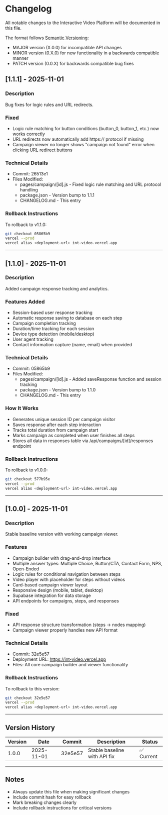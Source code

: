 # Changelog

All notable changes to the Interactive Video Platform will be documented in this file.

The format follows [Semantic Versioning](https://semver.org/):
- MAJOR version (X.0.0) for incompatible API changes
- MINOR version (0.X.0) for new functionality in a backwards compatible manner
- PATCH version (0.0.X) for backwards compatible bug fixes

## [1.1.1] - 2025-11-01

### Description
Bug fixes for logic rules and URL redirects.

### Fixed
- Logic rule matching for button conditions (button_0, button_1, etc.) now works correctly
- URL redirects now automatically add https:// protocol if missing
- Campaign viewer no longer shows "campaign not found" error when clicking URL redirect buttons

### Technical Details
- Commit: 26513e1
- Files Modified:
  - pages/campaign/[id].js - Fixed logic rule matching and URL protocol handling
  - package.json - Version bump to 1.1.1
  - CHANGELOG.md - This entry

### Rollback Instructions
To rollback to v1.1.0:
```bash
git checkout 05865b9
vercel --prod
vercel alias <deployment-url> int-video.vercel.app
```

---

## [1.1.0] - 2025-11-01

### Description
Added campaign response tracking and analytics.

### Features Added
- Session-based user response tracking
- Automatic response saving to database on each step
- Campaign completion tracking
- Duration/time tracking for each session
- Device type detection (mobile/desktop)
- User agent tracking
- Contact information capture (name, email) when provided

### Technical Details
- Commit: 05865b9
- Files Modified:
  - pages/campaign/[id].js - Added saveResponse function and session tracking
  - package.json - Version bump to 1.1.0
  - CHANGELOG.md - This entry

### How It Works
- Generates unique session ID per campaign visitor
- Saves response after each step interaction
- Tracks total duration from campaign start
- Marks campaign as completed when user finishes all steps
- Stores all data in responses table via /api/campaigns/[id]/responses endpoint

### Rollback Instructions
To rollback to v1.0.0:
```bash
git checkout 577b95e
vercel --prod
vercel alias <deployment-url> int-video.vercel.app
```

---

## [1.0.0] - 2025-11-01

### Description
Stable baseline version with working campaign viewer.

### Features
- Campaign builder with drag-and-drop interface
- Multiple answer types: Multiple Choice, Button/CTA, Contact Form, NPS, Open-Ended
- Logic rules for conditional navigation between steps
- Video player with placeholder for steps without videos
- Card-based campaign viewer layout
- Responsive design (mobile, tablet, desktop)
- Supabase integration for data storage
- API endpoints for campaigns, steps, and responses

### Fixed
- API response structure transformation (steps → nodes mapping)
- Campaign viewer properly handles new API format

### Technical Details
- Commit: 32e5e57
- Deployment URL: https://int-video.vercel.app
- Files: All core campaign builder and viewer functionality

### Rollback Instructions
To rollback to this version:
```bash
git checkout 32e5e57
vercel --prod
vercel alias <deployment-url> int-video.vercel.app
```

---

## Version History

| Version | Date | Commit | Description | Status |
|---------|------|--------|-------------|--------|
| 1.0.0 | 2025-11-01 | 32e5e57 | Stable baseline with API fix | ✅ Current |

---

## Notes

- Always update this file when making significant changes
- Include commit hash for easy rollback
- Mark breaking changes clearly
- Include rollback instructions for critical versions
